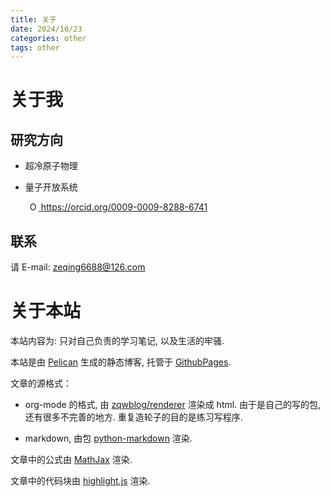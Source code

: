 ```yaml
---
title: 关于
date: 2024/10/23
categories: other
tags: other
---
```


# 关于我

## 研究方向

- 超冷原子物理

- 量子开放系统

    <a
    id="cy-effective-orcid-url"
    class="underline"
     href="https://orcid.org/0009-0009-8288-6741"
     target="orcid.widget"
     rel="me noopener noreferrer"
     style="vertical-align: top">
     <img
        src="https://orcid.org/sites/default/files/images/orcid_16x16.png"
        style="width: 1em; margin-inline-start: 0.5em"
        alt="ORCID iD icon"/>
      https://orcid.org/0009-0009-8288-6741
    </a>

## 联系

请 E-mail: zeqing6688@126.com

# 关于本站

本站内容为: 只对自己负责的学习笔记, 以及生活的牢骚.

本站是由 [Pelican](https://getpelican.com/) 生成的静态博客, 托管于
[GithubPages](https://github.com/phyer219/phyer219.github.io).

文章的源格式：

- org-mode 的格式, 由 [zqwblog/renderer](https://github.com/phyer219/phyer219.github.io.2.0/tree/main/zqwblog/renderer) 渲染成 html. 由于是自己的写的包, 还有很多不完善的地方. 重复造轮子的目的是练习写程序.

- markdown, 由包 [python-markdown](https://python-markdown.github.io/) 渲染.

文章中的公式由 [MathJax](https://www.mathjax.org/) 渲染.

文章中的代码块由 [highlight.js](https://highlightjs.org/) 渲染.
